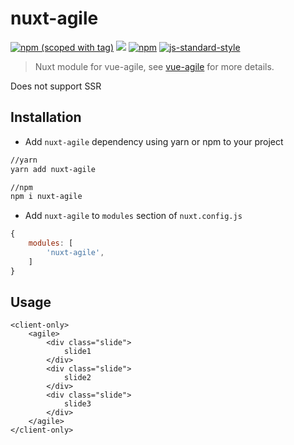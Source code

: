 # nuxt-agile
[![npm (scoped with tag)](https://img.shields.io/npm/v/nuxt-agile/latest.svg?style=flat-square)](https://npmjs.com/package/nuxt-agile)
[![](https://img.shields.io/npm/l/nuxt-agile.svg?style=flat-square&logo=github)](https://github.com/veceraj/nuxt-agile/blob/master/LICENSE) 
[![npm](https://img.shields.io/npm/dt/nuxt-agile.svg?style=flat-square)](https://npmjs.com/package/nuxt-agile)
[![js-standard-style](https://img.shields.io/badge/code_style-standard-brightgreen.svg?style=flat-square)](http://standardjs.com)

> Nuxt module for vue-agile, see [vue-agile](https://github.com/lukaszflorczak/vue-agile) for more details.

Does not support SSR

## Installation
- Add `nuxt-agile` dependency using yarn or npm to your project

```bash
//yarn
yarn add nuxt-agile

//npm
npm i nuxt-agile
```

- Add `nuxt-agile` to `modules` section of `nuxt.config.js`

```js
{
    modules: [
        'nuxt-agile',
    ]
}
```

## Usage

```vue
<client-only>
    <agile>
        <div class="slide">
            slide1
        </div>
        <div class="slide">
            slide2
        </div>
        <div class="slide">
            slide3
        </div>
    </agile>
</client-only>
```
